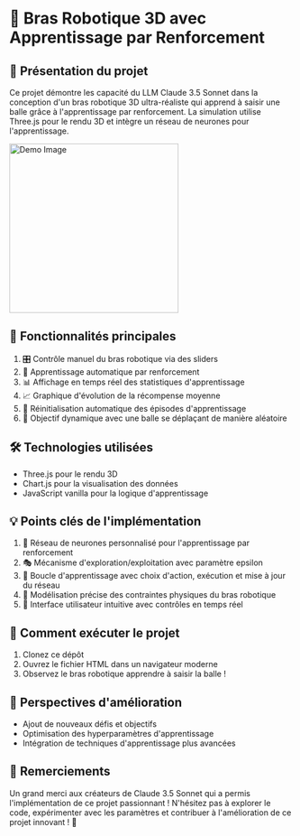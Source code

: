 # 🤖 Bras Robotique 3D avec Apprentissage par Renforcement

## 🌟 Présentation du projet

Ce projet démontre les capacité du LLM Claude 3.5 Sonnet dans la conception d'un bras robotique 3D ultra-réaliste qui apprend à saisir une balle grâce à l'apprentissage par renforcement. La simulation utilise Three.js pour le rendu 3D et intègre un réseau de neurones pour l'apprentissage.

<img src="./image_demo" alt="Demo Image" width="300"/>


## 🔑 Fonctionnalités principales

1. 🎛️ Contrôle manuel du bras robotique via des sliders
2. 🧠 Apprentissage automatique par renforcement
3. 📊 Affichage en temps réel des statistiques d'apprentissage
4. 📈 Graphique d'évolution de la récompense moyenne
5. 🔄 Réinitialisation automatique des épisodes d'apprentissage
6. 🎯 Objectif dynamique avec une balle se déplaçant de manière aléatoire

## 🛠️ Technologies utilisées

- Three.js pour le rendu 3D
- Chart.js pour la visualisation des données
- JavaScript vanilla pour la logique d'apprentissage

## 💡 Points clés de l'implémentation

1. 🧮 Réseau de neurones personnalisé pour l'apprentissage par renforcement
2. 🎭 Mécanisme d'exploration/exploitation avec paramètre epsilon
3. 🔁 Boucle d'apprentissage avec choix d'action, exécution et mise à jour du réseau
4. 📐 Modélisation précise des contraintes physiques du bras robotique
5. 🌈 Interface utilisateur intuitive avec contrôles en temps réel

## 🚀 Comment exécuter le projet

1. Clonez ce dépôt
2. Ouvrez le fichier HTML dans un navigateur moderne
3. Observez le bras robotique apprendre à saisir la balle !

## 🔮 Perspectives d'amélioration

- Ajout de nouveaux défis et objectifs
- Optimisation des hyperparamètres d'apprentissage
- Intégration de techniques d'apprentissage plus avancées

## 👏 Remerciements

Un grand merci aux créateurs de Claude 3.5 Sonnet qui a permis l'implémentation de ce projet passionnant !
N'hésitez pas à explorer le code, expérimenter avec les paramètres et contribuer à l'amélioration de ce projet innovant ! 🎉
